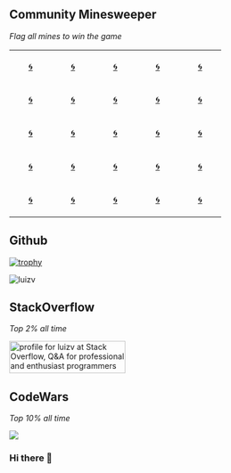 ## Community Minesweeper
<i>Flag all mines to win the game</i>

<div align="center">  
<!-- BEGIN MINESWEEP BOARD -->
<table border="0"><tbody><tr><td align="center" width=60 height=60><a href="https://minesweep-nine.vercel.app/reveal/0/0">🌀</a></td><td align="center" width=60 height=60><a href="https://minesweep-nine.vercel.app/reveal/0/1">🌀</a></td><td align="center" width=60 height=60><a href="https://minesweep-nine.vercel.app/reveal/0/2">🌀</a></td><td align="center" width=60 height=60><a href="https://minesweep-nine.vercel.app/reveal/0/3">🌀</a></td><td align="center" width=60 height=60><a href="https://minesweep-nine.vercel.app/reveal/0/4">🌀</a></td></tr><tr><td align="center" width=60 height=60><a href="https://minesweep-nine.vercel.app/reveal/1/0">🌀</a></td><td align="center" width=60 height=60><a href="https://minesweep-nine.vercel.app/reveal/1/1">🌀</a></td><td align="center" width=60 height=60><a href="https://minesweep-nine.vercel.app/reveal/1/2">🌀</a></td><td align="center" width=60 height=60><a href="https://minesweep-nine.vercel.app/reveal/1/3">🌀</a></td><td align="center" width=60 height=60><a href="https://minesweep-nine.vercel.app/reveal/1/4">🌀</a></td></tr><tr><td align="center" width=60 height=60><a href="https://minesweep-nine.vercel.app/reveal/2/0">🌀</a></td><td align="center" width=60 height=60><a href="https://minesweep-nine.vercel.app/reveal/2/1">🌀</a></td><td align="center" width=60 height=60><a href="https://minesweep-nine.vercel.app/reveal/2/2">🌀</a></td><td align="center" width=60 height=60><a href="https://minesweep-nine.vercel.app/reveal/2/3">🌀</a></td><td align="center" width=60 height=60><a href="https://minesweep-nine.vercel.app/reveal/2/4">🌀</a></td></tr><tr><td align="center" width=60 height=60><a href="https://minesweep-nine.vercel.app/reveal/3/0">🌀</a></td><td align="center" width=60 height=60><a href="https://minesweep-nine.vercel.app/reveal/3/1">🌀</a></td><td align="center" width=60 height=60><a href="https://minesweep-nine.vercel.app/reveal/3/2">🌀</a></td><td align="center" width=60 height=60><a href="https://minesweep-nine.vercel.app/reveal/3/3">🌀</a></td><td align="center" width=60 height=60><a href="https://minesweep-nine.vercel.app/reveal/3/4">🌀</a></td></tr><tr><td align="center" width=60 height=60><a href="https://minesweep-nine.vercel.app/reveal/4/0">🌀</a></td><td align="center" width=60 height=60><a href="https://minesweep-nine.vercel.app/reveal/4/1">🌀</a></td><td align="center" width=60 height=60><a href="https://minesweep-nine.vercel.app/reveal/4/2">🌀</a></td><td align="center" width=60 height=60><a href="https://minesweep-nine.vercel.app/reveal/4/3">🌀</a></td><td align="center" width=60 height=60><a href="https://minesweep-nine.vercel.app/reveal/4/4">🌀</a></td></tr></tbody></table>
<!-- END MINESWEEP BOARD -->
</div>

## Github
<!-- Only commenting out because it's cool, despite it didn't reflect my top languages and true stats becuz only consider public repos. 
[![Luiz's github stats](https://github-readme-stats.vercel.app/api?username=luizv&show_icons=true)](https://github.com/luizv)   [![Top Langs](https://github-readme-stats.vercel.app/api/top-langs/?username=luizv&layout=compact)](https://github.com/luizv)
 -->
[![trophy](https://github-profile-trophy.vercel.app/?username=luizv&rank=SECRET,SSS,SS,S,AAA,AA,A,B)](https://github.com/ryo-ma/github-profile-trophy)



<p><img align="center" src="https://github-readme-streak-stats.herokuapp.com/?user=luizv&" alt="luizv" /></p>

<!-- <p>&nbsp;<img align="center" src="https://github-readme-stats.vercel.app/api?username=luizv&show_icons=true&locale=en" alt="luizv" /></p> -->
<!-- ![Metrics](https://metrics.lecoq.io/luizv?template=classic&base.header=0&gists=1&lines=1&config.timezone=America%2FToronto) -->
<!-- https://myreadme.vercel.app/api/embed/luizv?panels=userstatistics,toprepositories,toplanguages,commitgraph -->

## StackOverflow
<i>Top 2% all time</i>

<a href="https://stackoverflow.com/users/6704959/luizv"><img src="https://stackoverflow.com/users/flair/6704959.png" width="208" height="58" alt="profile for luizv at Stack Overflow, Q&amp;A for professional and enthusiast programmers" title="profile for luizv at Stack Overflow, Q&amp;A for professional and enthusiast programmers"></a>

<!-- [![Luizv StackOverflow](https://stackoverflow-badge.herokuapp.com/api/StackOverflowBadge/6704959)](https://stackoverflow.com/users/6704959/luizv) -->

## CodeWars
<i>Top 10% all time</i>

<a href="https://www.codewars.com/users/luizv/stats"><img src="https://www.codewars.com/users/luizv/badges/large"></a>


### Hi there 👋

<!--
**luizv/luizv** is a ✨ _special_ ✨ repository because its `README.md` (this file) appears on your GitHub profile.

Here are some ideas to get you started:

- 🔭 I’m currently working on 
- 🌱 I’m currently learning ...
- 👯 I’m looking to collaborate on ...
- 🤔 I’m looking for help with ...
- 💬 Ask me about ...
- 📫 How to reach me: ...
- 😄 Pronouns: ...
- ⚡ Fun fact: ...
-->

